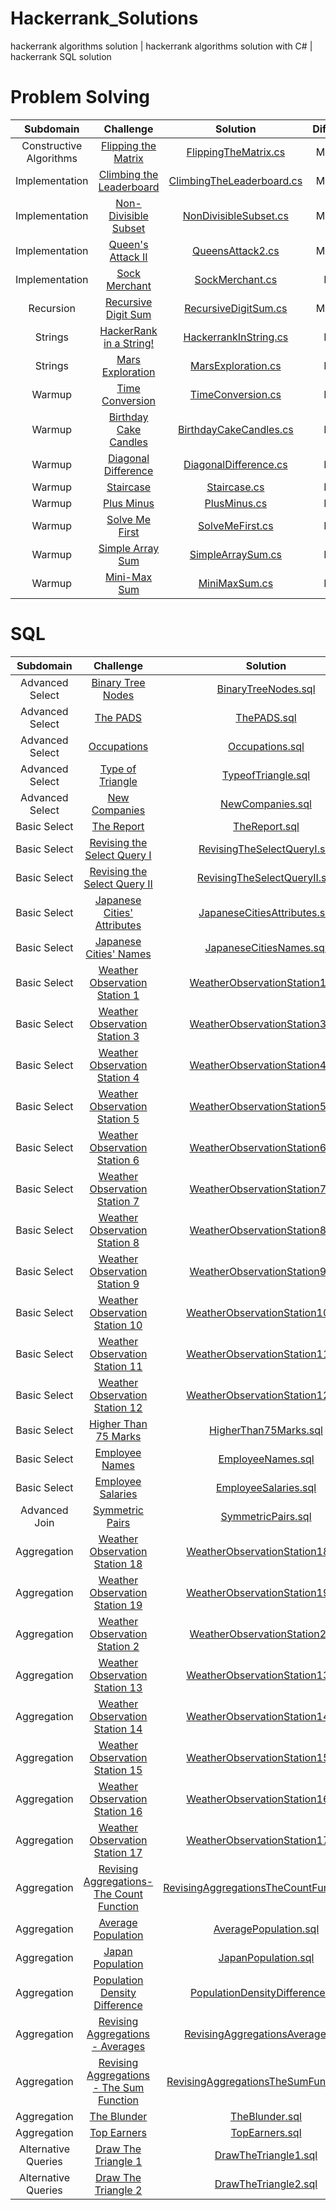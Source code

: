 # Hackerrank_Solutions

hackerrank algorithms solution | hackerrank algorithms solution with C# | hackerrank SQL solution

# Problem Solving

| Subdomain | Challenge | Solution|Difficulty
|:-------------:|:-------------:|:-----:|:---------:|
| Constructive Algorithms | [Flipping the Matrix][ProblemSolving141] | [FlippingTheMatrix.cs][ProblemSolving142] |Medium|
| Implementation | [Climbing the Leaderboard][ProblemSolving21] | [ClimbingTheLeaderboard.cs][ProblemSolving22] |Medium|
| Implementation | [Non-Divisible Subset][ProblemSolving31] | [NonDivisibleSubset.cs][ProblemSolving32] |Medium|
| Implementation | [Queen's Attack II][ProblemSolving41] | [QueensAttack2.cs][ProblemSolving42] |Medium|
| Implementation | [Sock Merchant][ProblemSolving151] | [SockMerchant.cs][ProblemSolving152] |Easy|
| Recursion | [Recursive Digit Sum][ProblemSolving51] | [RecursiveDigitSum.cs][ProblemSolving52] |Medium|
| Strings | [HackerRank in a String!][ProblemSolving121] | [HackerrankInString.cs][ProblemSolving122] |Easy|
| Strings | [Mars Exploration][ProblemSolving131] | [MarsExploration.cs][ProblemSolving132] |Easy|
| Warmup | [Time Conversion][ProblemSolving101] | [TimeConversion.cs][ProblemSolving102] |Easy|
| Warmup | [Birthday Cake Candles][ProblemSolving111] | [BirthdayCakeCandles.cs][ProblemSolving112] |Easy|
| Warmup | [Diagonal Difference][ProblemSolving61] | [DiagonalDifference.cs][ProblemSolving62] |Easy|
| Warmup | [Staircase][ProblemSolving71] | [Staircase.cs][ProblemSolving72] |Easy|
| Warmup | [Plus Minus][ProblemSolving81] | [PlusMinus.cs][ProblemSolving82] |Easy|
| Warmup | [Solve Me First][ProblemSolving01] | [SolveMeFirst.cs][ProblemSolving02] |Easy|
| Warmup | [Simple Array Sum][ProblemSolving11] | [SimpleArraySum.cs][ProblemSolving12] |Easy|
| Warmup | [Mini-Max Sum][ProblemSolving91] | [MiniMaxSum.cs][ProblemSolving92] |Easy|

[ProblemSolving01]: https://www.hackerrank.com/challenges/solve-me-first/problem 
[ProblemSolving02]: /ProblemSolving/Warmup/SolveMeFirst.cs

[ProblemSolving11]: https://www.hackerrank.com/challenges/simple-array-sum/problem
[ProblemSolving12]: /ProblemSolving/Warmup/SimpleArraySum.cs

[ProblemSolving21]: https://www.hackerrank.com/challenges/climbing-the-leaderboard/problem
[ProblemSolving22]: /ProblemSolving/Implementation/ClimbingTheLeaderboard.cs

[ProblemSolving31]: https://www.hackerrank.com/challenges/non-divisible-subset/problem
[ProblemSolving32]: /ProblemSolving/Implementation/NonDivisibleSubset.cs

[ProblemSolving41]: https://www.hackerrank.com/challenges/queens-attack-2/problem
[ProblemSolving42]: /ProblemSolving/Implementation/QueensAttack2.cs

[ProblemSolving51]: https://www.hackerrank.com/challenges/recursive-digit-sum/problem
[ProblemSolving52]: /ProblemSolving/Recursion/RecursiveDigitSum.cs

[ProblemSolving61]: https://www.hackerrank.com/challenges/diagonal-difference/problem
[ProblemSolving62]: /ProblemSolving/Warmup/DiagonalDifference.cs

[ProblemSolving71]: https://www.hackerrank.com/challenges/staircase/problem
[ProblemSolving72]: /ProblemSolving/Warmup/Staircase.cs

[ProblemSolving81]: https://www.hackerrank.com/challenges/plus-minus/problem
[ProblemSolving82]: /ProblemSolving/Warmup/PlusMinus.cs

[ProblemSolving91]: https://www.hackerrank.com/challenges/mini-max-sum/problem
[ProblemSolving92]: /ProblemSolving/Warmup/MiniMaxSum.cs

[ProblemSolving101]: https://www.hackerrank.com/challenges/time-conversion/problem
[ProblemSolving102]: /ProblemSolving/Warmup/TimeConversion.cs

[ProblemSolving111]: https://www.hackerrank.com/challenges/birthday-cake-candles/problem
[ProblemSolving112]: /ProblemSolving/Warmup/BirthdayCakeCandles.cs

[ProblemSolving121]: https://www.hackerrank.com/challenges/hackerrank-in-a-string/problem
[ProblemSolving122]: /ProblemSolving/Strings/HackerrankInString.cs

[ProblemSolving131]: https://www.hackerrank.com/challenges/mars-exploration/problem
[ProblemSolving132]: /ProblemSolving/Strings/MarsExploration.cs

[ProblemSolving141]: https://www.hackerrank.com/challenges/flipping-the-matrix/problem
[ProblemSolving142]: /ProblemSolving/ConstructiveAlgorithms/FlippingTheMatrix.cs

[ProblemSolving151]: https://www.hackerrank.com/challenges/sock-merchant/problem
[ProblemSolving152]: /ProblemSolving/Implementation/SockMerchant.cs
# SQL

| Subdomain | Challenge | Solution|Difficulty
|:-------------:|:-------------:|:-----:|:---------:|
| Advanced Select | [Binary Tree Nodes][SQL241] | [BinaryTreeNodes.sql][SQL242] |Medium|
| Advanced Select | [The PADS][SQL01] | [ThePADS.sql][SQL02] |Medium|
| Advanced Select | [Occupations][SQL11] | [Occupations.sql][SQL12] |Medium|
| Advanced Select | [Type of Triangle][SQL21] | [TypeofTriangle.sql][SQL22] |Medium|
| Advanced Select | [New Companies][SQL251] | [NewCompanies.sql][SQL252] |Medium|
| Basic Select | [The Report][SQL261] | [TheReport.sql][SQL262] |Medium|
| Basic Select | [Revising the Select Query I][SQL41] | [RevisingTheSelectQueryI.sql][SQL42] |Easy|
| Basic Select | [Revising the Select Query II][SQL51] | [RevisingTheSelectQueryII.sql][SQL52] |Easy|
| Basic Select | [Japanese Cities' Attributes][SQL61] | [JapaneseCitiesAttributes.sql][SQL62] |Easy|
| Basic Select | [Japanese Cities' Names][SQL71] | [JapaneseCitiesNames.sql][SQL72] |Easy|
| Basic Select | [Weather Observation Station 1][SQL81] | [WeatherObservationStation1.sql][SQL82] |Easy|
| Basic Select | [Weather Observation Station 3][SQL91] | [WeatherObservationStation3.sql][SQL92] |Easy|
| Basic Select | [Weather Observation Station 4][SQL101] | [WeatherObservationStation4.sql][SQL102] |Easy|
| Basic Select | [Weather Observation Station 5][SQL111] | [WeatherObservationStation5.sql][SQL112] |Easy|
| Basic Select | [Weather Observation Station 6][SQL121] | [WeatherObservationStation6.sql][SQL122] |Easy|
| Basic Select | [Weather Observation Station 7][SQL131] | [WeatherObservationStation7.sql][SQL132] |Easy|
| Basic Select | [Weather Observation Station 8][SQL141] | [WeatherObservationStation8.sql][SQL142] |Easy|
| Basic Select | [Weather Observation Station 9][SQL151] | [WeatherObservationStation9.sql][SQL152] |Easy|
| Basic Select | [Weather Observation Station 10][SQL161] | [WeatherObservationStation10.sql][SQL162] |Easy|
| Basic Select | [Weather Observation Station 11][SQL171] | [WeatherObservationStation11.sql][SQL172] |Easy|
| Basic Select | [Weather Observation Station 12][SQL181] | [WeatherObservationStation12.sql][SQL182] |Easy|
| Basic Select | [Higher Than 75 Marks][SQL191] | [HigherThan75Marks.sql][SQL192] |Easy|
| Basic Select | [Employee Names][SQL201] | [EmployeeNames.sql][SQL202] |Easy|
| Basic Select | [Employee Salaries][SQL211] | [EmployeeSalaries.sql][SQL212] |Easy|
| Advanced Join | [Symmetric Pairs][SQL31] | [SymmetricPairs.sql][SQL32] |Easy|
| Aggregation | [Weather Observation Station 18][SQL391] | [WeatherObservationStation18.sql][SQL392] |Medium|
| Aggregation | [Weather Observation Station 19][SQL401] | [WeatherObservationStation19.sql][SQL402] |Medium|
| Aggregation | [Weather Observation Station 2][SQL221] | [WeatherObservationStation2.sql][SQL222] |Easy|
| Aggregation | [Weather Observation Station 13][SQL341] | [WeatherObservationStation13.sql][SQL342] |Easy|
| Aggregation | [Weather Observation Station 14][SQL351] | [WeatherObservationStation14.sql][SQL352] |Easy|
| Aggregation | [Weather Observation Station 15][SQL361] | [WeatherObservationStation15.sql][SQL362] |Easy|
| Aggregation | [Weather Observation Station 16][SQL371] | [WeatherObservationStation16.sql][SQL372] |Easy|
| Aggregation | [Weather Observation Station 17][SQL381] | [WeatherObservationStation17.sql][SQL382] |Easy|
| Aggregation | [Revising Aggregations-The Count Function][SQL231] | [RevisingAggregationsTheCountFunction.sql][SQL232] |Easy|
| Aggregation | [Average Population][SQL271] | [AveragePopulation.sql][SQL272] |Easy|
| Aggregation | [Japan Population][SQL281] | [JapanPopulation.sql][SQL282] |Easy|
| Aggregation | [Population Density Difference][SQL291] | [PopulationDensityDifference.sql][SQL292] |Easy|
| Aggregation | [Revising Aggregations - Averages][SQL301] | [RevisingAggregationsAverages.sql][SQL302] |Easy|
| Aggregation | [Revising Aggregations - The Sum Function][SQL311] | [RevisingAggregationsTheSumFunction.sql][SQL312] |Easy|
| Aggregation | [The Blunder][SQL321] | [TheBlunder.sql][SQL322] |Easy|
| Aggregation | [Top Earners][SQL331] | [TopEarners.sql][SQL332] |Easy|
| Alternative Queries | [Draw The Triangle 1][SQL411] | [DrawTheTriangle1.sql][SQL412] |Easy|
| Alternative Queries | [Draw The Triangle 2][SQL421] | [DrawTheTriangle2.sql][SQL422] |Easy|

[SQL01]: https://www.hackerrank.com/challenges/the-pads/problem
[SQL02]: /SQL/AdvancedSelect/ThePADS.sql

[SQL11]: https://www.hackerrank.com/challenges/occupations/problem
[SQL12]: /SQL/AdvancedSelect/Occupations.sql

[SQL21]: https://www.hackerrank.com/challenges/what-type-of-triangle/problem
[SQL22]: /SQL/AdvancedSelect/TypeofTriangle.sql

[SQL31]: https://www.hackerrank.com/challenges/symmetric-pairs/problem
[SQL32]: /SQL/AdvancedJoin/SymmetricPairs.sql

[SQL41]: https://www.hackerrank.com/challenges/revising-the-select-query/problem
[SQL42]: /SQL/BasicSelect/RevisingTheSelectQuery1.sql

[SQL51]: https://www.hackerrank.com/challenges/revising-the-select-query-2/problem
[SQL52]: /SQL/BasicSelect/RevisingTheSelectQuery2.sql

[SQL61]: https://www.hackerrank.com/challenges/japanese-cities-attributes/problem
[SQL62]: /SQL/BasicSelect/JapaneseCitiesAttributes.sql

[SQL71]: https://www.hackerrank.com/challenges/japanese-cities-name/problem
[SQL72]: /SQL/BasicSelect/JapaneseCitiesNames.sql

[SQL81]: https://www.hackerrank.com/challenges/weather-observation-station-1/problem
[SQL82]: /SQL/BasicSelect/WeatherObservationStation1.sql

[SQL91]: https://www.hackerrank.com/challenges/weather-observation-station-3/problem
[SQL92]: /SQL/BasicSelect/WeatherObservationStation3.sql

[SQL101]: https://www.hackerrank.com/challenges/weather-observation-station-4/problem
[SQL102]: /SQL/BasicSelect/WeatherObservationStation4.sql

[SQL111]: https://www.hackerrank.com/challenges/weather-observation-station-5/problem
[SQL112]: /SQL/BasicSelect/WeatherObservationStation5.sql

[SQL121]: https://www.hackerrank.com/challenges/weather-observation-station-6/problem
[SQL122]: /SQL/BasicSelect/WeatherObservationStation6.sql

[SQL131]: https://www.hackerrank.com/challenges/weather-observation-station-7/problem
[SQL132]: /SQL/BasicSelect/WeatherObservationStation7.sql

[SQL141]: https://www.hackerrank.com/challenges/weather-observation-station-8/problem
[SQL142]: /SQL/BasicSelect/WeatherObservationStation8.sql

[SQL151]: https://www.hackerrank.com/challenges/weather-observation-station-9/problem
[SQL152]: /SQL/BasicSelect/WeatherObservationStation9.sql

[SQL161]: https://www.hackerrank.com/challenges/weather-observation-station-10/problem
[SQL162]: /SQL/BasicSelect/WeatherObservationStation10.sql

[SQL171]: https://www.hackerrank.com/challenges/weather-observation-station-11/problem
[SQL172]: /SQL/BasicSelect/WeatherObservationStation11.sql

[SQL181]: https://www.hackerrank.com/challenges/weather-observation-station-12/problem
[SQL182]: /SQL/BasicSelect/WeatherObservationStation12.sql

[SQL191]: https://www.hackerrank.com/challenges/more-than-75-marks/problem
[SQL192]: /SQL/BasicSelect/HigherThan75Marks.sql

[SQL201]: https://www.hackerrank.com/challenges/name-of-employees/problem
[SQL202]: /SQL/BasicSelect/EmployeeNames.sql

[SQL211]: https://www.hackerrank.com/challenges/salary-of-employees/problem
[SQL212]: /SQL/BasicSelect/EmployeeSalaries.sql

[SQL221]: https://www.hackerrank.com/challenges/weather-observation-station-2/problem
[SQL222]: /SQL/Aggregation/WeatherObservationStation2.sql

[SQL231]: https://www.hackerrank.com/challenges/revising-aggregations-the-count-function/problem
[SQL232]: /SQL/Aggregation/RevisingAggregationsTheCountFunction.sql

[SQL241]: https://www.hackerrank.com/challenges/binary-search-tree-1/problem
[SQL242]: /SQL/AdvancedSelect/BinaryTreeNodes.sql

[SQL251]: https://www.hackerrank.com/challenges/the-company/problem
[SQL252]: /SQL/AdvancedSelect/NewCompanies.sql

[SQL261]: https://www.hackerrank.com/challenges/the-report/problem
[SQL262]: /SQL/BasicSelect/TheReport.sql

[SQL271]: https://www.hackerrank.com/challenges/average-population/problem
[SQL272]: /SQL/Aggregation/AveragePopulation.sql

[SQL281]: https://www.hackerrank.com/challenges/japan-population/problem
[SQL282]: /SQL/Aggregation/JapanPopulation.sql

[SQL291]: https://www.hackerrank.com/challenges/population-density-difference/problem
[SQL292]: /SQL/Aggregation/PopulationDensityDifference.sql

[SQL301]: https://www.hackerrank.com/challenges/revising-aggregations-the-average-function/problem
[SQL302]: /SQL/Aggregation/RevisingAggregationsAverages.sql

[SQL311]: https://www.hackerrank.com/challenges/revising-aggregations-sum/problem
[SQL312]: /SQL/Aggregation/RevisingAggregationsTheSumFunction.sql

[SQL321]: https://www.hackerrank.com/challenges/the-blunder/problem
[SQL322]: /SQL/Aggregation/TheBlunder.sql

[SQL331]: https://www.hackerrank.com/challenges/earnings-of-employees/problem
[SQL332]: /SQL/Aggregation/TopEarners.sql

[SQL341]: https://www.hackerrank.com/challenges/weather-observation-station-13/problem
[SQL342]: /SQL/Aggregation/WeatherObservationStation13.sql

[SQL351]: https://www.hackerrank.com/challenges/weather-observation-station-14/problem
[SQL352]: /SQL/Aggregation/WeatherObservationStation14.sql

[SQL361]: https://www.hackerrank.com/challenges/weather-observation-station-15/problem
[SQL362]: /SQL/Aggregation/WeatherObservationStation15.sql

[SQL371]: https://www.hackerrank.com/challenges/weather-observation-station-16/problem
[SQL372]: /SQL/Aggregation/WeatherObservationStation16.sql

[SQL381]: https://www.hackerrank.com/challenges/weather-observation-station-17/problem
[SQL382]: /SQL/Aggregation/WeatherObservationStation17.sql

[SQL391]: https://www.hackerrank.com/challenges/weather-observation-station-18/problem
[SQL392]: /SQL/Aggregation/WeatherObservationStation18.sql

[SQL401]: https://www.hackerrank.com/challenges/weather-observation-station-19/problem
[SQL402]: /SQL/Aggregation/WeatherObservationStation19.sql

[SQL411]: https://www.hackerrank.com/challenges/draw-the-triangle-1/problem
[SQL412]: /SQL/AlternativeQueries/DrawTheTriangle1.sql

[SQL421]: https://www.hackerrank.com/challenges/draw-the-triangle-2/problem
[SQL422]: /SQL/AlternativeQueries/DrawTheTriangle2.sql
